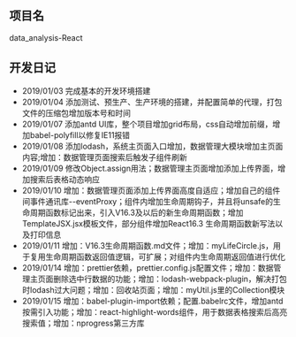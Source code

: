 ## 项目名
data_analysis-React

## 开发日记
- 2019/01/03  完成基本的开发环境搭建
- 2019/01/04  添加测试、预生产、生产环境的搭建，并配置简单的代理，打包文件的压缩包增加版本号和时间
- 2019/01/07  添加antd UI库，整个项目增加grid布局，css自动增加前缀，增加babel-polyfill以修复IE11报错
- 2019/01/08  添加lodash，系统主页面入口增加，数据管理大模块增加主页面内容;增加：数据管理页面搜索后触发子组件刷新
- 2019/01/09  修改Object.assign用法；数据管理主页面增加添加上传界面，增加搜索后表格动态响应
- 2019/01/10  增加：数据管理页面添加上传界面高度自适应；增加自己的组件间事件通讯库--eventProxy；组件内增加生命周期钩子，并且将unsafe的生命周期函数标记出来，引入V16.3及以后的新生命周期函数；增加TemplateJSX.jsx模板文件，部分组件增加React16.3 生命周期函数新写法以及打印信息
- 2019/01/11  增加：V16.3生命周期函数.md文件；增加：myLifeCircle.js，用于复用生命周期函数返回值逻辑，可扩展；对组件内生命周期返回值进行优化
- 2019/01/14  增加：prettier依赖，prettier.config.js配置文件；增加：数据管理主页面删除选中行数据的功能；增加：lodash-webpack-plugin，解决打包时lodash过大问题；增加：回收站页面；增加：myUtil.js里的Collection模块
- 2019/01/15  增加：babel-plugin-import依赖；配置.babelrc文件，增加antd按需引入功能；增加：react-highlight-words组件，用于数据表格搜索后高亮搜索值；增加：nprogress第三方库